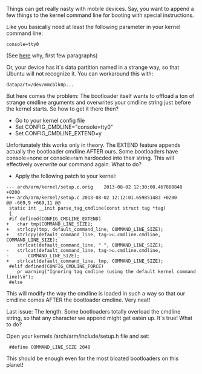 Things can get really nasty with mobile devices. Say, you want to append a few things to the kernel command line for booting with special instructions.

Like you basically need at least the following parameter in your kernel command line:

    console=tty0

(See [here](https://wiki.ubuntu.com/Touch/ContainerArchitecture) why, first few paragraphs)

Or, your device has it´s data partition named in a strange way, so that Ubuntu will not recognize it. You can workaround this with:

    datapart=/dev/mmcblk0p...
    
But here comes the problem: The bootloader itself wants to offload a ton of strange cmdline arguments and overwrites your cmdline string just before the kernel starts. So how to get it there then?

- Go to your kernel config file
- Set CONFIG_CMDLINE="console=tty0"
- Set CONFIG_CMDLINE_EXTEND=y

Unfortunately this works only in theory. The EXTEND feature appends actually the bootloader cmdline AFTER ours. Some bootloaders have console=none or console=ram hardocded into their string. This will effectively overwrite our command again. What to do?

- Apply the following patch to your kernel:

```
--- arch/arm/kernel/setup.c.orig	2013-08-02 12:30:00.467880848 +0200
+++ arch/arm/kernel/setup.c	2013-08-02 12:12:01.659851483 +0200
@@ -669,9 +669,11 @@
 static int __init parse_tag_cmdline(const struct tag *tag)
 {
 #if defined(CONFIG_CMDLINE_EXTEND)
+	char tmp[COMMAND_LINE_SIZE];
+	strlcpy(tmp, default_command_line, COMMAND_LINE_SIZE);
+ 	strlcpy(default_command_line, tag->u.cmdline.cmdline, COMMAND_LINE_SIZE);
 	strlcat(default_command_line, " ", COMMAND_LINE_SIZE);
-	strlcat(default_command_line, tag->u.cmdline.cmdline,
-		COMMAND_LINE_SIZE);
+	strlcat(default_command_line, tmp, COMMAND_LINE_SIZE);
 #elif defined(CONFIG_CMDLINE_FORCE)
 	pr_warning("Ignoring tag cmdline (using the default kernel command line)\n");
 #else
 ```
 
This will modify the way the cmdline is loaded in such a way so that our cmdline comes AFTER the bootloader cmdline. Very neat!
 
Last issue: The length. Some bootloaders totally overload the cmdline string, so that any character we append might get eaten up. It´s true! What to do?

Open your kernels /arch/arm/include/setup.h file and set:
     
     #define COMMAND_LINE_SIZE 2048
 
This should be enough even for the most bloated bootloaders on this planet!